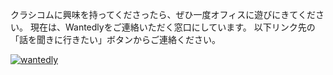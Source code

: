 
クラシコムに興味を持ってくださったら、ぜひ一度オフィスに遊びにきてください。
現在は、Wantedlyをご連絡いただく窓口にしています。
以下リンク先の「話を聞きに行きたい」ボタンからご連絡ください。

[![wantedly](https://user-images.githubusercontent.com/29177665/48536901-3ba27680-e8f3-11e8-8962-e733e29be2c3.png)](https://www.wantedly.com/projects/184742)
